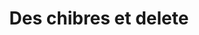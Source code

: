 ---
published: true
title: 'Des chibres et delete'
collection: ailleurs
release_date: '2015-01-26 00:00:00'
image:
    user/pages/01.Emissions/ailleurs-81/ouiedire_ailleurs-81_cover-1.png: { name: ouiedire_ailleurs-81_cover-1.png, type: image/png, size: 235972, path: user/pages/01.Emissions/ailleurs-81/ouiedire_ailleurs-81_cover-1.png }
number: '81'
slug: ailleurs-81
taxonomy:
    dj: Glafouk
    artist: ['Artiste inconnu', 'Candie Hank', DOSputin, 'David Chazam', 'ESPRIT Fantaisie', 'Eric Serra', Eyeliner, 'François De Roubaix', HNO3, Informatics, 'Killer Ethyl', 'Klaus Wunderlich', 'Lavender Worm', Munk, Pages, 'Philippe Chany', Protodome, Pump, Ramases, 'The Dezecrator (Classic)', 'The KVB', 'Ya Tosiba', Zitrone, dotdUmmy]
playlists:
    - { title: null, tracks: [{ timecode: '00:00:00', artists: ['Philippe Chany'], title: 'TVN595 Jingle long' }, { timecode: '00:00:52', artists: ['Klaus Wunderlich'], title: 'Do the Latin Hustle' }, { timecode: '00:02:42', artists: [Ramases], title: 'You''re the Only One' }, { timecode: '00:04:56', artists: ['Philippe Chany'], title: 'Objectif Nul Générique' }, { timecode: '00:05:19', artists: ['David Chazam'], title: 'Tout oui' }, { timecode: '00:08:31', artists: [Protodome], title: 'This is Blueshift' }, { timecode: '00:10:15', artists: ['Artiste inconnu'], title: 'Titre inconnu (Glafouk Loop G-edit)' }, { timecode: '00:12:33', artists: ['ESPRIT Fantaisie'], title: 'La pensée magique' }, { timecode: '00:13:48', artists: [dotdUmmy], title: Swivet }, { timecode: '00:17:00', artists: ['The KVB'], title: 'Closing in' }, { timecode: '00:20:56', artists: ['Lavender Worm'], title: 'Synchronized Swimming' }, { timecode: '00:23:52', artists: [Zitrone], title: 'Stratégie (Glafouk Chainsaw Dub-Edit)' }, { timecode: '00:26:47', artists: ['Artiste inconnu'], title: 'Jingle RTL TV' }, { timecode: '00:26:56', artists: ['Candie Hank'], title: 'Elevator life' }, { timecode: '00:30:09', artists: [Pages], title: 'Let it go' }, { timecode: '00:31:50', artists: [Eyeliner], title: Nespresso }, { timecode: '00:34:56', artists: [Informatics], title: 'Proximity switch (accident in paradise)' }, { timecode: '00:38:12', artists: ['François De Roubaix'], title: Répétition }, { timecode: '00:40:53', artists: ['Eric Serra'], title: Subway }, { timecode: '00:42:34', artists: ['Killer Ethyl'], title: 'Jésus reviens' }, { timecode: '00:47:09', artists: ['Ya Tosiba'], title: Masin }, { timecode: '00:50:03', artists: [Pump], title: 'He Said' }, { timecode: '00:55:39', artists: [Munk], title: 'Disco Clown' }, { timecode: '00:58:11', artists: [DOSputin], title: PLRT }, { timecode: '01:01:35', artists: [HNO3], title: 'Doughnut Dollies' }, { timecode: '01:06:22', artists: ['The Dezecrator (Classic)'], title: 'Intro Killer' }] }
presentation: 'Un rhododendron fleuri en décembre, c''est comme au restaurant quand c''est déssiné d''ssus.'
image_hd:
    user/pages/01.Emissions/ailleurs-81/ouiedire_ailleurs-81_cover_hd.png: { name: ouiedire_ailleurs-81_cover_hd.png, type: image/png, size: 235972, path: user/pages/01.Emissions/ailleurs-81/ouiedire_ailleurs-81_cover_hd.png }

---
